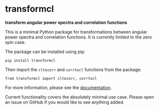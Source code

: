
transformcl
===========

**transform angular power spectra and correlation functions**

This is a minimal Python package for transformations between angular power
spectra and correlation functions.  It is currently limited to the zero spin
case.

The package can be installed using pip:

    pip install transformcl

Then import the `cltocorr` and `corrtocl` functions from the package:

    from transformcl import cltocorr, corrtocl

For more information, please see the [documentation].

Current functionality covers the absolutely minimal use case.  Please open an
issue on GitHub if you would like to see anything added.

[documentation]: https://cltools.readthedocs.io/transformcl/
